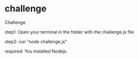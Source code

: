 # challenge
Challenge

step1: Open your terminal in the folder with the challenge.js file

step2: run "node challenge.js"

required: You installed Nodejs. 
